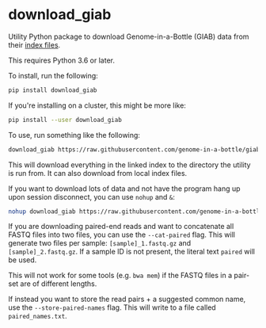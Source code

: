 # download_giab

Utility Python package to download Genome-in-a-Bottle (GIAB) data from their 
[index files](https://github.com/genome-in-a-bottle/giab_data_indexes/).

This requires Python 3.6 or later.

To install, run the following:

```bash
pip install download_giab
```

If you're installing on a cluster, this might be more like:

```bash
pip install --user download_giab
```

To use, run something like the following:

```bash
download_giab https://raw.githubusercontent.com/genome-in-a-bottle/giab_data_indexes/master/AshkenazimTrio/sequence.index.AJtrio_Illumina300X_wgs_07292015.HG002
```

This will download everything in the linked index to the directory the utility is run from.
It can also download from local index files.

If you want to download lots of data and not have the program hang up upon session disconnect,
you can use `nohup` and `&`:

```bash
nohup download_giab https://raw.githubusercontent.com/genome-in-a-bottle/giab_data_indexes/master/AshkenazimTrio/sequence.index.AJtrio_Illumina300X_wgs_07292015.HG002 &
```

If you are downloading paired-end reads and want to concatenate all FASTQ files into two files,
you can use the `--cat-paired` flag. This will generate two files per sample: `[sample]_1.fastq.gz`
and `[sample]_2.fastq.gz`. If a sample ID is not present, the literal text `paired` will be used.

This will not work for some tools (e.g. `bwa mem`) if the FASTQ files in a pair-set are of 
different lengths.

If instead you want to store the read pairs + a suggested common name, use the `--store-paired-names`
flag. This will write to a file called `paired_names.txt`.
